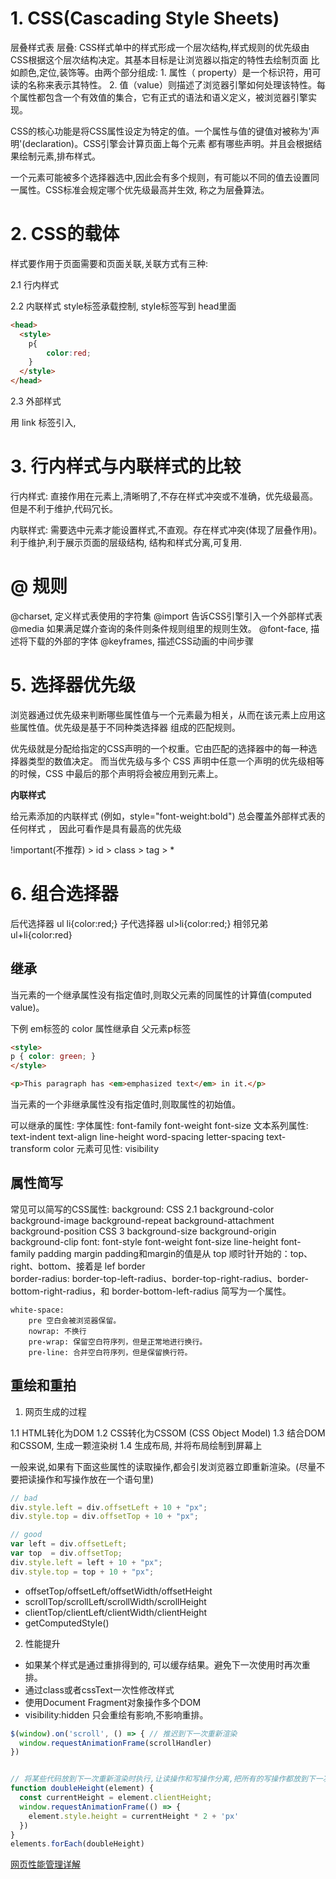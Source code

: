 
# 1. CSS(Cascading Style Sheets)

  层叠样式表
  层叠: CSS样式单中的样式形成一个层次结构,样式规则的优先级由CSS根据这个层次结构决定。其基本目标是让浏览器以指定的特性去绘制页面
  比如颜色,定位,装饰等。由两个部分组成:
    1. 属性（ property）是一个标识符，用可读的名称来表示其特性。
    2. 值（value）则描述了浏览器引擎如何处理该特性。每个属性都包含一个有效值的集合，它有正式的语法和语义定义，被浏览器引擎实现。 
  
  CSS的核心功能是将CSS属性设定为特定的值。一个属性与值的键值对被称为'声明'(declaration)。CSS引擎会计算页面上每个元素
  都有哪些声明。并且会根据结果绘制元素,排布样式。
  
  一个元素可能被多个选择器选中,因此会有多个规则，有可能以不同的值去设置同一属性。CSS标准会规定哪个优先级最高并生效,
  称之为层叠算法。
    
# 2. CSS的载体

  样式要作用于页面需要和页面关联,关联方式有三种:

  2.1 行内样式
  <p style="color:red"></p>

  2.2 内联样式
  style标签承载控制, style标签写到 head里面
```html
<head>
  <style>
    p{
        color:red;
    }
  </style>
</head>
```

  2.3 外部样式

  用 link 标签引入,
  <link rel="stylesheet" href="./xxx.css">

# 3. 行内样式与内联样式的比较

  行内样式: 直接作用在元素上,清晰明了,不存在样式冲突或不准确，优先级最高。但是不利于维护,代码冗长。    

  内联样式: 需要选中元素才能设置样式,不直观。存在样式冲突(体现了层叠作用)。利于维护,利于展示页面的层级结构,
  结构和样式分离,可复用.

# @ 规则

  @charset, 定义样式表使用的字符集
  @import  告诉CSS引擎引入一个外部样式表
  @media  如果满足媒介查询的条件则条件规则组里的规则生效。
  @font-face, 描述将下载的外部的字体
  @keyframes, 描述CSS动画的中间步骤

# 5. 选择器优先级
    
  浏览器通过优先级来判断哪些属性值与一个元素最为相关，从而在该元素上应用这些属性值。优先级是基于不同种类选择器
  组成的匹配规则。
  
  优先级就是分配给指定的CSS声明的一个权重。它由匹配的选择器中的每一种选择器类型的数值决定。
  而当优先级与多个 CSS 声明中任意一个声明的优先级相等的时候，CSS 中最后的那个声明将会被应用到元素上。
    
  **内联样式**
  
  给元素添加的内联样式 (例如，style="font-weight:bold") 总会覆盖外部样式表的任何样式 ，
  因此可看作是具有最高的优先级
    
  
  !important(不推荐) > id > class > tag > *

# 6. 组合选择器

  后代选择器      ul li{color:red;}
  子代选择器      ul>li{color:red;}
  相邻兄弟        ul+li{color:red}

## 继承

  当元素的一个继承属性没有指定值时,则取父元素的同属性的计算值(computed value)。
  
  下例 em标签的 color 属性继承自 父元素p标签
```html
<style>
p { color: green; }
</style>

<p>This paragraph has <em>emphasized text</em> in it.</p>
```
    
  当元素的一个非继承属性没有指定值时,则取属性的初始值。
  
  可以继承的属性:
    字体属性: font-family font-weight font-size 
    文本系列属性: text-indent text-align line-height word-spacing letter-spacing text-transform color
    元素可见性: visibility
    
## 属性简写

  常见可以简写的CSS属性:
  background:
  CSS 2.1 
      background-color background-image background-repeat background-attachment background-position
  CSS 3
      background-size background-origin background-clip
  font:
      font-style font-weight font-size line-height font-family
  padding
  margin
      padding和margin的值是从 top 顺时针开始的：top、right、bottom、接着是 lef
  border   
  border-radius:
    border-top-left-radius、border-top-right-radius、border-bottom-right-radius，和 border-bottom-left-radius 简写为一个属性。
					
	white-space:
		pre	空白会被浏览器保留。
		nowrap: 不换行
		pre-wrap: 保留空白符序列，但是正常地进行换行。
		pre-line: 合并空白符序列，但是保留换行符。
        
## 重绘和重拍

1. 网页生成的过程

1.1   HTML转化为DOM
1.2   CSS转化为CSSOM (CSS Object Model)
1.3   结合DOM和CSSOM, 生成一颗渲染树
1.4   生成布局, 并将布局绘制到屏幕上

  一般来说,如果有下面这些属性的读取操作,都会引发浏览器立即重新渲染。(尽量不要把读操作和写操作放在一个语句里)

```js
// bad
div.style.left = div.offsetLeft + 10 + "px";
div.style.top = div.offsetTop + 10 + "px";

// good
var left = div.offsetLeft;
var top  = div.offsetTop;
div.style.left = left + 10 + "px";
div.style.top = top + 10 + "px";
```

* offsetTop/offsetLeft/offsetWidth/offsetHeight
* scrollTop/scrollLeft/scrollWidth/scrollHeight
* clientTop/clientLeft/clientWidth/clientHeight
* getComputedStyle()

2. 性能提升

* 如果某个样式是通过重排得到的, 可以缓存结果。避免下一次使用时再次重排。
* 通过class或者cssText一次性修改样式
* 使用Document Fragment对象操作多个DOM
* visibility:hidden 只会重绘有影响,不影响重排。

```js
$(window).on('scroll', () => { // 推迟到下一次重新渲染
  window.requestAnimationFrame(scrollHandler)
})


// 将某些代码放到下一次重新渲染时执行,让读操作和写操作分离,把所有的写操作都放到下一次重新渲染
function doubleHeight(element) {
  const currentHeight = element.clientHeight;
  window.requestAnimationFrame(() => {
    element.style.height = currentHeight * 2 + 'px'
  })
}
elements.forEach(doubleHeight)
```

[网页性能管理详解](https://www.ruanyifeng.com/blog/2015/09/web-page-performance-in-depth.html)